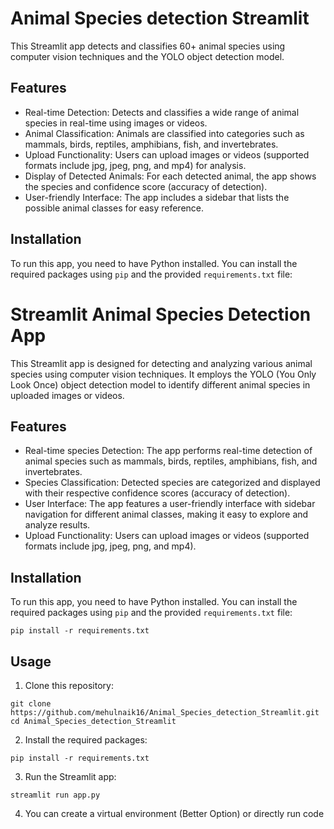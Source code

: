 # Animal Species detection Streamlit


This Streamlit app detects and classifies 60+ animal species using computer vision techniques and the YOLO object detection model.

## Features

- Real-time Detection: Detects and classifies a wide range of animal species in real-time using images or videos.
- Animal Classification: Animals are classified into categories such as mammals, birds, reptiles, amphibians, fish, and invertebrates.
- Upload Functionality: Users can upload images or videos (supported formats include jpg, jpeg, png, and mp4) for analysis.
- Display of Detected Animals: For each detected animal, the app shows the species and confidence score (accuracy of detection).
- User-friendly Interface: The app includes a sidebar that lists the possible animal classes for easy reference.

## Installation

To run this app, you need to have Python installed. You can install the required packages using `pip` and the provided `requirements.txt` file:

<h1>Streamlit Animal Species Detection App</h1>

<p>This Streamlit app is designed for detecting and analyzing various animal species using computer vision techniques. It employs the YOLO (You Only Look Once) object detection model to identify different animal species in uploaded images or videos.</p>

<h2>Features</h2>
<ul>
  <li>Real-time species Detection: The app performs real-time detection of animal species such as mammals, birds, reptiles, amphibians, fish, and invertebrates.</li>
  <li>Species Classification: Detected species are categorized and displayed with their respective confidence scores (accuracy of detection).</li>
  <li>User Interface: The app features a user-friendly interface with sidebar navigation for different animal classes, making it easy to explore and analyze results.</li>
  <li>Upload Functionality: Users can upload images or videos (supported formats include jpg, jpeg, png, and mp4).</li>
</ul>


<h2>Installation</h2>
<p>To run this app, you need to have Python installed. You can install the required packages using <code>pip</code> and the provided <code>requirements.txt</code> file:</p>

<pre><code>pip install -r requirements.txt</code></pre>

<h2>Usage</h2>
<ol>
  <li>Clone this repository:</li>
</ol>
<pre><code>git clone https://github.com/mehulnaik16/Animal_Species_detection_Streamlit.git
cd Animal_Species_detection_Streamlit
</code></pre>

<ol start="2">
  <li>Install the required packages:</li>
</ol>
<pre><code>pip install -r requirements.txt</code></pre>


<ol start="3">
  <li>Run the Streamlit app:</li>
</ol>
<pre><code>streamlit run app.py</code></pre>


<ol start="4">
  <li>You can create a virtual environment (Better Option) or directly run code </li>
</ol>
